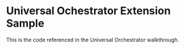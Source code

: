 # Universal Ochestrator Extension Sample
This is the code referenced in the Universal Orchestrator walkthrough. 
